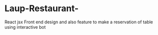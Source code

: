 # Laup-Restaurant-
React jsx Front end design and also feature to make a reservation of table using interactive bot
